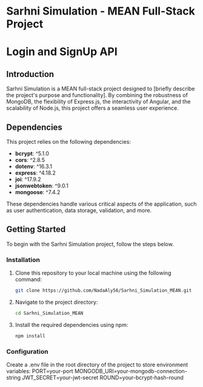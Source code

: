 # Sarhni Simulation - MEAN Full-Stack Project
# Login and SignUp API

## Introduction

Sarhni Simulation is a MEAN full-stack project designed to [briefly describe the project's purpose and functionality]. By combining the robustness of MongoDB, the flexibility of Express.js, the interactivity of Angular, and the scalability of Node.js, this project offers a seamless user experience.

## Dependencies

This project relies on the following dependencies:

- **bcrypt**: ^5.1.0
- **cors**: ^2.8.5
- **dotenv**: ^16.3.1
- **express**: ^4.18.2
- **joi**: ^17.9.2
- **jsonwebtoken**: ^9.0.1
- **mongoose**: ^7.4.2

These dependencies handle various critical aspects of the application, such as user authentication, data storage, validation, and more.

## Getting Started

To begin with the Sarhni Simulation project, follow the steps below.

### Installation

1. Clone this repository to your local machine using the following command:

   ```bash
   git clone https://github.com/NadaAly56/Sarhni_Simulation_MEAN.git

2. Navigate to the project directory:
    ```bash
   cd Sarhni_Simulation_MEAN

4. Install the required dependencies using npm:
    ```bash
   npm install

### Configuration

Create a .env file in the root directory of the project to store environment variables:
PORT=your-port
MONGODB_URI=your-mongodb-connection-string
JWT_SECRET=your-jwt-secret
ROUND=your-bcrypt-hash-round

